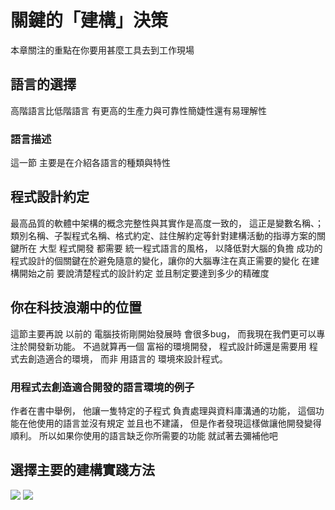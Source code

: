 # 關鍵的「建構」決策
本章關注的重點在你要用甚麼工具去到工作現場
## 語言的選擇
 高階語言比低階語言 有更高的生產力與可靠性簡婕性還有易理解性
 ### 語言描述
 這一節 主要是在介紹各語言的種類與特性
 ## 程式設計約定
 最高品質的軟體中架構的概念完整性與其實作是高度一致的， 這正是變數名稱、；類別名稱、子製程式名稱、格式約定、註住解約定等針對建構活動的指導方案的關鍵所在
 大型 程式開發 都需要 統一程式語言的風格， 以降低對大腦的負擔
 成功的程式設計的個關鍵在於避免隨意的變化，讓你的大腦專注在真正需要的變化
  在建構開始之前 要說清楚程式的設計約定 並且制定要達到多少的精確度
## 你在科技浪潮中的位置
這節主要再說 以前的 電腦技術剛開始發展時 會很多bug， 而我現在我們更可以專注於開發新功能。 不過就算再一個 富裕的環境開發， 程式設計師還是需要用 程式去創造適合的環境， 而非 用語言的 環境來設計程式。
### 用程式去創造適合開發的語言環境的例子
 作者在書中舉例， 他讓一隻特定的子程式 負責處理與資料庫溝通的功能， 這個功能在他使用的語言並沒有規定 並且也不建議， 但是作者發現這樣做讓他開發變得順利。 所以如果你使用的語言缺乏你所需要的功能 就試著去彌補他吧
## 選擇主要的建構實踐方法
![](https://i.imgur.com/tlFGi4r.jpg)
![](https://i.imgur.com/tIINfQ4.jpg)
<!--stackedit_data:
eyJoaXN0b3J5IjpbNzQ5MTU2NTE5LC03Mjc3NTQ4NjIsMTQ2Mz
A0Njc1NiwzMjg0NDU5MTEsLTEyNzM0ODE4MTIsMTMyOTAxNDgw
NCwtMzExNTA0MTM1LC0xNzY0MjQ2NTU5LC0xMTAxMTQ2NTE0XX
0=
-->
